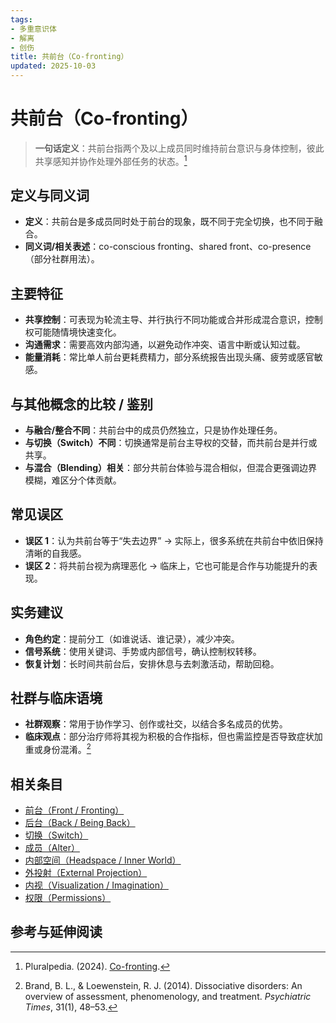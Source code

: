 ```yaml
---
tags:
- 多重意识体
- 解离
- 创伤
title: 共前台（Co-fronting）
updated: 2025-10-03
---
```


# 共前台（Co-fronting）

> **一句话定义**：共前台指两个及以上成员同时维持前台意识与身体控制，彼此共享感知并协作处理外部任务的状态。[^pluralpedia-cofront]

## 定义与同义词

- **定义**：共前台是多成员同时处于前台的现象，既不同于完全切换，也不同于融合。
- **同义词/相关表述**：co-conscious fronting、shared front、co-presence（部分社群用法）。

## 主要特征

- **共享控制**：可表现为轮流主导、并行执行不同功能或合并形成混合意识，控制权可能随情境快速变化。
- **沟通需求**：需要高效内部沟通，以避免动作冲突、语言中断或认知过载。
- **能量消耗**：常比单人前台更耗费精力，部分系统报告出现头痛、疲劳或感官敏感。

## 与其他概念的比较 / 鉴别

- **与融合/整合不同**：共前台中的成员仍然独立，只是协作处理任务。
- **与切换（Switch）不同**：切换通常是前台主导权的交替，而共前台是并行或共享。
- **与混合（Blending）相关**：部分共前台体验与混合相似，但混合更强调边界模糊，难区分个体贡献。

## 常见误区

- **误区 1**：认为共前台等于“失去边界” → 实际上，很多系统在共前台中依旧保持清晰的自我感。
- **误区 2**：将共前台视为病理恶化 → 临床上，它也可能是合作与功能提升的表现。

## 实务建议

- **角色约定**：提前分工（如谁说话、谁记录），减少冲突。
- **信号系统**：使用关键词、手势或内部信号，确认控制权转移。
- **恢复计划**：长时间共前台后，安排休息与去刺激活动，帮助回稳。

## 社群与临床语境

- **社群观察**：常用于协作学习、创作或社交，以结合多名成员的优势。
- **临床观点**：部分治疗师将其视为积极的合作指标，但也需监控是否导致症状加重或身份混淆。[^brand2014]

## 相关条目

- [前台（Front / Fronting）](/entries/Front-Fronting.md)
- [后台（Back / Being Back）](/entries/Back-Being-Back.md)
- [切换（Switch）](/entries/Switch.md)
- [成员（Alter）](/entries/Alter.md)
- [内部空间（Headspace / Inner World）](/entries/Headspace-Inner-World.md)
- [外投射（External Projection）](/entries/External-Projection.md)
- [内视（Visualization / Imagination）](/entries/Visualization-Imagination.md)
- [权限（Permissions）](/entries/Permissions.md)

## 参考与延伸阅读

[^pluralpedia-cofront]: Pluralpedia. (2024). [Co-fronting](https://pluralpedia.org/w/Co-fronting).
[^brand2014]: Brand, B. L., & Loewenstein, R. J. (2014). Dissociative disorders: An overview of assessment, phenomenology, and treatment. _Psychiatric Times_, 31(1), 48–53.
